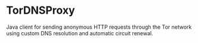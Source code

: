 # TorDNSProxy
Java client for sending anonymous HTTP requests through the Tor network using custom DNS resolution and automatic circuit renewal.
